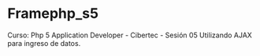# Framephp_s5
Curso: Php 5 Application Developer - Cibertec - Sesión 05
Utilizando AJAX para ingreso de datos.
